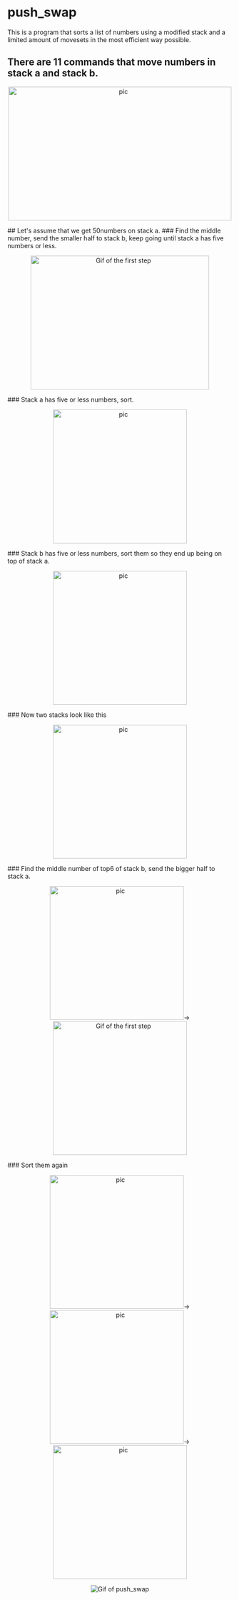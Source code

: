 # push_swap
This is a program that sorts a list of numbers using a modified stack and a limited amount of movesets in the most efficient way possible.
## There are 11 commands that move numbers in stack a and stack b.
<p align="center"><img width="500px" height="300px" src="https://github.com/hzkmyk/push_swap/blob/master/images/push_swap.png" alt="pic"></p>
## Let's assume that we get 50numbers on stack a.
### Find the middle number, send the smaller half to stack b, keep going until stack a has five numbers or less.
<p align="center"><img width="400px" height="300px" src="https://github.com/hzkmyk/push_swap/blob/master/images/firststep.gif" alt="Gif of the first step"></p>
### Stack a has five or less numbers, sort.
<p align="center"><img width="300px" height="300px" src="https://github.com/hzkmyk/push_swap/blob/master/images/push_swap2%20(9).png" alt="pic"></p>
### Stack b has five or less numbers, sort them so they end up being on top of stack a.
<p align="center"><img width="300px" height="300px" src="https://github.com/hzkmyk/push_swap/blob/master/images/push_swap2%20(10).png" alt="pic"></p>
### Now two stacks look like this
<p align="center"><img width="300px" height="300px" src="https://github.com/hzkmyk/push_swap/blob/master/images/push_swap2%20(11).png" alt="pic"></p>
### Find the middle number of top6 of stack b, send the bigger half to stack a.
<p align="center"><img width="300px" height="300px" src="https://github.com/hzkmyk/push_swap/blob/master/images/push_swap2%20(12).png" alt="pic">→
<img width="300px" height="300px" src="https://github.com/hzkmyk/push_swap/blob/master/images/push_swap2%20(13).png" alt="Gif of the first step"></p>
### Sort them again
<p align="center"><img width="300px" height="300px" src="https://github.com/hzkmyk/push_swap/blob/master/images/push_swap2%20(14).png" alt="pic">→
<img width="300px" height="300px" src="https://github.com/hzkmyk/push_swap/blob/master/images/push_swap2%20(15).png" alt="pic">→<img width="300px" height="300px" src="https://github.com/hzkmyk/push_swap/blob/master/images/push_swap2%20(16).png" alt="pic"></p>




<p align="center"><img src="https://github.com/hzkmyk/push_swap/blob/master/images/push_swap.gif" alt="Gif of push_swap"></p>

